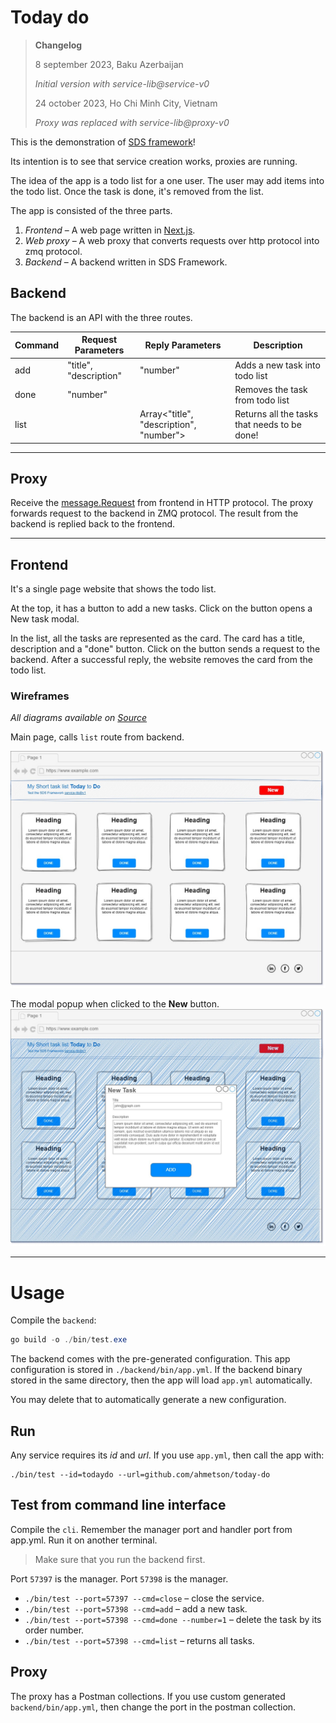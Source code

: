 # Today do

> **Changelog**
> 
> 8 september 2023, Baku Azerbaijan
>
> *Initial version with service-lib@service-v0*
> 
> 
> 24 october 2023, Ho Chi Minh City, Vietnam
> 
> *Proxy was replaced with service-lib@proxy-v0*

This is the demonstration of [SDS framework](https://github.com/ahmetson/service-lib)!

Its intention is to see that service creation works, proxies are running.

The idea of the app is a todo list for a one user.
The user may add items into the todo list. Once the task is done, it's removed from the list.

The app is consisted of the three parts.

1. *Frontend* &ndash; A web page written in [Next.js](https://nextjs.org/).
2. *Web proxy* &ndash; A web proxy that converts requests over http protocol into zmq protocol.
3. *Backend* &ndash; A backend written in SDS Framework.

## Backend

The backend is an API with the three routes.

| Command | Request Parameters     | Reply Parameters                        | Description                                  |
|---------|------------------------|-----------------------------------------|----------------------------------------------|
| add     | "title", "description" | "number"                                | Adds a new task into todo list               |  
| done    | "number"               |                                         | Removes the task from todo list              |
| list    |                        | Array<"title", "description", "number"> | Returns all the tasks that needs to be done! |

---

## Proxy
Receive the [message.Request](https://github.com/ahmetson/common-lib/blob/main/message/request.go#L23)
from frontend in HTTP protocol. 
The proxy forwards request to the backend in ZMQ protocol.
The result from the backend is replied back to the frontend.

---
## Frontend
It's a single page website that shows the todo list.

At the top, it has a button to add a new tasks. 
Click on the button opens a New task modal.

In the list, all the tasks are represented as the card.
The card has a title, description and a "done" button. 
Click on the button sends a request to the backend.
After a successful reply, the website removes the card from the todo list.

### Wireframes

*All diagrams available on [Source](https://drive.google.com/file/d/1uJOUcLeR_iM6pSZ1ILsbYSvKr5VdZNBS/view?usp=sharing)*

Main page, calls `list` route from backend.

![Index](_assets/MainPage.jpg "Main page")

The modal popup when clicked to the **New** button.
![Add Task](_assets/AddModal.jpg "Modal wireframe for adding a new task")

---
# Usage

Compile the `backend`:

```powershell
go build -o ./bin/test.exe
```

The backend comes with the pre-generated configuration.
This app configuration is stored in `./backend/bin/app.yml`.
If the backend binary stored in the same directory, then the app will load `app.yml` automatically.

You may delete that to automatically generate a new configuration.

## Run
Any service requires its *id* and *url*.
If you use `app.yml`, then call the app with:
```shell
./bin/test --id=todaydo --url=github.com/ahmetson/today-do
```

## Test from command line interface
Compile the `cli`.
Remember the manager port and handler port from app.yml.
Run it on another terminal.

> Make sure that you run the backend first.

Port `57397` is the manager.
Port `57398` is the manager.

* `./bin/test --port=57397 --cmd=close` &ndash; close the service.
* `./bin/test --port=57398 --cmd=add` &ndash; add a new task.
* `./bin/test --port=57398 --cmd=done --number=1` &ndash; delete the task by its order number.
* `./bin/test --port=57398 --cmd=list` &ndash; returns all tasks.

## Proxy

The proxy has a Postman collections. 
If you use custom generated `backend/bin/app.yml`, then change the port in the postman collection.
